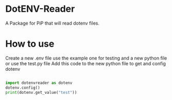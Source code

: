 # DotENV-Reader
A Package for PiP that will read dotenv files.

# How to use
Create a new .env file use the example one for testing and a new python file or use the test.py file
Add this code to the new python file to get and config dotenv

```python

import dotenvreader as dotenv
dotenv.config()
print(dotenv.get_value("test"))

```
